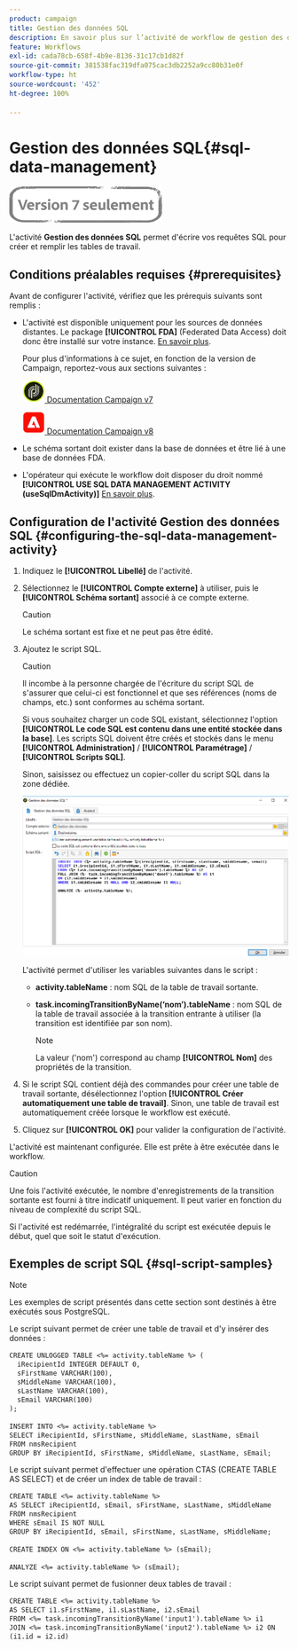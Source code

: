 ```yaml
---
product: campaign
title: Gestion des données SQL
description: En savoir plus sur l’activité de workflow de gestion des données SQL
feature: Workflows
exl-id: cada78cb-658f-4b9e-8136-31c17cb1d82f
source-git-commit: 381538fac319dfa075cac3db2252a9cc80b31e0f
workflow-type: ht
source-wordcount: '452'
ht-degree: 100%

---
```


# Gestion des données SQL{#sql-data-management}

![](../../assets/v7-only.svg)

L&#39;activité **Gestion des données SQL** permet d&#39;écrire vos requêtes SQL pour créer et remplir les tables de travail.

## Conditions préalables requises {#prerequisites}

Avant de configurer l&#39;activité, vérifiez que les prérequis suivants sont remplis :

* L&#39;activité est disponible uniquement pour les sources de données distantes. Le package **[!UICONTROL FDA]** (Federated Data Access) doit donc être installé sur votre instance. [En savoir plus](../../installation/using/about-fda.md).

   Pour plus d&#39;informations à ce sujet, en fonction de la version de Campaign, reportez-vous aux sections suivantes :

   ![](assets/do-not-localize/v7.jpeg)[  Documentation Campaign v7](../../installation/using/about-fda.md)

   ![](assets/do-not-localize/v8.png)[  Documentation Campaign v8](https://experienceleague.adobe.com/docs/campaign/campaign-v8/connect/fda.html?lang=fr)

* Le schéma sortant doit exister dans la base de données et être lié à une base de données FDA.
* L&#39;opérateur qui exécute le workflow doit disposer du droit nommé **[!UICONTROL USE SQL DATA MANAGEMENT ACTIVITY (useSqlDmActivity)]** [En savoir plus](../../platform/using/access-management-named-rights.md).

## Configuration de l&#39;activité Gestion des données SQL {#configuring-the-sql-data-management-activity}

1. Indiquez le **[!UICONTROL Libellé]** de l&#39;activité.
1. Sélectionnez le **[!UICONTROL Compte externe]** à utiliser, puis le **[!UICONTROL Schéma sortant]** associé à ce compte externe.

   >[!CAUTION]
   >
   >Le schéma sortant est fixe et ne peut pas être édité.

1. Ajoutez le script SQL.

   >[!CAUTION]
   >
   >Il incombe à la personne chargée de l&#39;écriture du script SQL de s&#39;assurer que celui-ci est fonctionnel et que ses références (noms de champs, etc.) sont conformes au schéma sortant.

   Si vous souhaitez charger un code SQL existant, sélectionnez l&#39;option **[!UICONTROL Le code SQL est contenu dans une entité stockée dans la base]**. Les scripts SQL doivent être créés et stockés dans le menu **[!UICONTROL Administration]** / **[!UICONTROL Paramétrage]** / **[!UICONTROL Scripts SQL]**.

   Sinon, saisissez ou effectuez un copier-coller du script SQL dans la zone dédiée.

   ![](assets/sql_datamanagement.png)

   L&#39;activité permet d&#39;utiliser les variables suivantes dans le script :

   * **activity.tableName** : nom SQL de la table de travail sortante.
   * **task.incomingTransitionByName(‘nom’).tableName** : nom SQL de la table de travail associée à la transition entrante à utiliser (la transition est identifiée par son nom).

      >[!NOTE]
      >
      >La valeur (&#39;nom&#39;) correspond au champ **[!UICONTROL Nom]** des propriétés de la transition.

1. Si le script SQL contient déjà des commandes pour créer une table de travail sortante, désélectionnez l&#39;option **[!UICONTROL Créer automatiquement une table de travail]**. Sinon, une table de travail est automatiquement créée lorsque le workflow est exécuté.
1. Cliquez sur **[!UICONTROL OK]** pour valider la configuration de l&#39;activité.

L&#39;activité est maintenant configurée. Elle est prête à être exécutée dans le workflow.

>[!CAUTION]
>
>Une fois l&#39;activité exécutée, le nombre d&#39;enregistrements de la transition sortante est fourni à titre indicatif uniquement. Il peut varier en fonction du niveau de complexité du script SQL.
>  
>Si l&#39;activité est redémarrée, l&#39;intégralité du script est exécutée depuis le début, quel que soit le statut d&#39;exécution.

## Exemples de script SQL {#sql-script-samples}

>[!NOTE]
>
>Les exemples de script présentés dans cette section sont destinés à être exécutés sous PostgreSQL.

Le script suivant permet de créer une table de travail et d&#39;y insérer des données :

```
CREATE UNLOGGED TABLE <%= activity.tableName %> (
  iRecipientId INTEGER DEFAULT 0,
  sFirstName VARCHAR(100),
  sMiddleName VARCHAR(100),
  sLastName VARCHAR(100),
  sEmail VARCHAR(100)
);

INSERT INTO <%= activity.tableName %>
SELECT iRecipientId, sFirstName, sMiddleName, sLastName, sEmail
FROM nmsRecipient
GROUP BY iRecipientId, sFirstName, sMiddleName, sLastName, sEmail;
```

Le script suivant permet d&#39;effectuer une opération CTAS (CREATE TABLE AS SELECT) et de créer un index de table de travail :

```
CREATE TABLE <%= activity.tableName %>
AS SELECT iRecipientId, sEmail, sFirstName, sLastName, sMiddleName
FROM nmsRecipient
WHERE sEmail IS NOT NULL
GROUP BY iRecipientId, sEmail, sFirstName, sLastName, sMiddleName;

CREATE INDEX ON <%= activity.tableName %> (sEmail);

ANALYZE <%= activity.tableName %> (sEmail);
```

Le script suivant permet de fusionner deux tables de travail :

```
CREATE TABLE <%= activity.tableName %>
AS SELECT i1.sFirstName, i1.sLastName, i2.sEmail
FROM <%= task.incomingTransitionByName('input1').tableName %> i1
JOIN <%= task.incomingTransitionByName('input2').tableName %> i2 ON (i1.id = i2.id)
```
